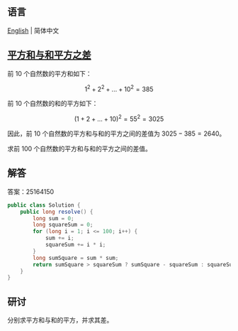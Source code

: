 ## 语言

[English](README.md) | 简体中文

## [平方和与和平方之差](https://projecteuler.net/problem=6)

前 10 个自然数的平方和如下：

$$1^2 + 2^2 + ... + 10^2 = 385$$

前 10 个自然数的和的平方如下：

$$(1 + 2 + ... + 10)^2 = 55^2 = 3025$$

因此，前 10 个自然数的平方和与和的平方之间的差值为 $3025 − 385 = 2640$。

求前 100 个自然数的平方和与和的平方之间的差值。

## 解答

答案：25164150

```java
public class Solution {
	public long resolve() {
		long sum = 0;
		long squareSum = 0;
		for (long i = 1; i <= 100; i++) {
			sum += i;
			squareSum += i * i;
		}
		long sumSquare = sum * sum;
		return sumSquare > squareSum ? sumSquare - squareSum : squareSum - sumSquare;
	}
}
```

## 研讨

分别求平方和与和的平方，并求其差。
